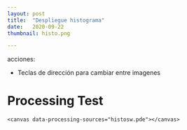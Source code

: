 ```yaml
---
layout: post
title:  "Despliegue histograma"
date:   2020-09-22
thumbnail: histo.png

---
```


acciones:
- Teclas de dirección para cambiar entre imagenes



<script src="https://cdnjs.cloudflare.com/ajax/libs/processing.js/1.4.8/processing.min.js"></script>
<body>
    <h1>Processing Test</h1>
 
    <canvas data-processing-sources="histosw.pde"></canvas>
</body>